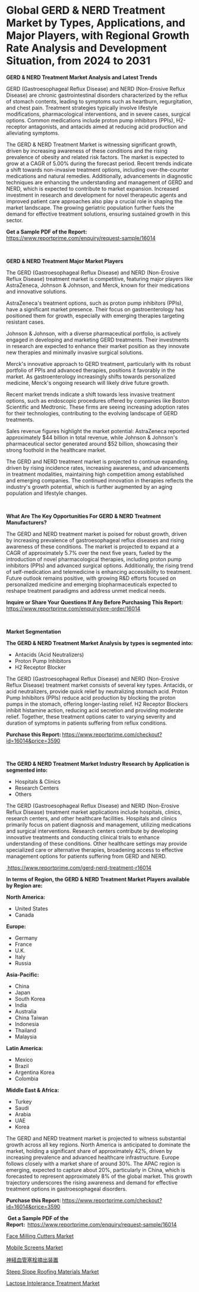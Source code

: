 <p><h1>Global GERD & NERD Treatment Market by Types, Applications, and Major Players, with Regional Growth Rate Analysis and Development Situation, from 2024 to 2031</h1></p><p><strong>GERD & NERD Treatment Market Analysis and Latest Trends</strong></p>
<p><p>GERD (Gastroesophageal Reflux Disease) and NERD (Non-Erosive Reflux Disease) are chronic gastrointestinal disorders characterized by the reflux of stomach contents, leading to symptoms such as heartburn, regurgitation, and chest pain. Treatment strategies typically involve lifestyle modifications, pharmacological interventions, and in severe cases, surgical options. Common medications include proton pump inhibitors (PPIs), H2-receptor antagonists, and antacids aimed at reducing acid production and alleviating symptoms.</p><p>The GERD & NERD Treatment Market is witnessing significant growth, driven by increasing awareness of these conditions and the rising prevalence of obesity and related risk factors. The market is expected to grow at a CAGR of 5.00% during the forecast period. Recent trends indicate a shift towards non-invasive treatment options, including over-the-counter medications and natural remedies. Additionally, advancements in diagnostic techniques are enhancing the understanding and management of GERD and NERD, which is expected to contribute to market expansion. Increased investment in research and development for novel therapeutic agents and improved patient care approaches also play a crucial role in shaping the market landscape. The growing geriatric population further fuels the demand for effective treatment solutions, ensuring sustained growth in this sector.</p></p>
<p><strong>Get a Sample PDF of the Report:&nbsp;</strong> <a href="https://www.reportprime.com/enquiry/request-sample/16014">https://www.reportprime.com/enquiry/request-sample/16014</a></p>
<p>&nbsp;</p>
<p><strong>GERD & NERD Treatment Major Market Players</strong></p>
<p><p>The GERD (Gastroesophageal Reflux Disease) and NERD (Non-Erosive Reflux Disease) treatment market is competitive, featuring major players like AstraZeneca, Johnson & Johnson, and Merck, known for their medications and innovative solutions. </p><p>AstraZeneca's treatment options, such as proton pump inhibitors (PPIs), have a significant market presence. Their focus on gastroenterology has positioned them for growth, especially with emerging therapies targeting resistant cases.</p><p>Johnson & Johnson, with a diverse pharmaceutical portfolio, is actively engaged in developing and marketing GERD treatments. Their investments in research are expected to enhance their market position as they innovate new therapies and minimally invasive surgical solutions.</p><p>Merck's innovative approach to GERD treatment, particularly with its robust portfolio of PPIs and advanced therapies, positions it favorably in the market. As gastroenterology increasingly shifts towards personalized medicine, Merck's ongoing research will likely drive future growth.</p><p>Recent market trends indicate a shift towards less invasive treatment options, such as endoscopic procedures offered by companies like Boston Scientific and Medtronic. These firms are seeing increasing adoption rates for their technologies, contributing to the evolving landscape of GERD treatments.</p><p>Sales revenue figures highlight the market potential: AstraZeneca reported approximately $44 billion in total revenue, while Johnson & Johnson's pharmaceutical sector generated around $52 billion, showcasing their strong foothold in the healthcare market. </p><p>The GERD and NERD treatment market is projected to continue expanding, driven by rising incidence rates, increasing awareness, and advancements in treatment modalities, maintaining high competition among established and emerging companies. The continued innovation in therapies reflects the industry's growth potential, which is further augmented by an aging population and lifestyle changes.</p></p>
<p>&nbsp;</p>
<p><strong>What Are The Key Opportunities For GERD & NERD Treatment Manufacturers?</strong></p>
<p><p>The GERD and NERD treatment market is poised for robust growth, driven by increasing prevalence of gastroesophageal reflux diseases and rising awareness of these conditions. The market is projected to expand at a CAGR of approximately 5.7% over the next five years, fueled by the introduction of novel pharmacological therapies, including proton pump inhibitors (PPIs) and advanced surgical options. Additionally, the rising trend of self-medication and telemedicine is enhancing accessibility to treatment. Future outlook remains positive, with growing R&D efforts focused on personalized medicine and emerging biopharmaceuticals expected to reshape treatment paradigms and address unmet medical needs.</p></p>
<p><strong>Inquire or Share Your Questions If Any Before Purchasing This Report:</strong> <a href="https://www.reportprime.com/enquiry/pre-order/16014">https://www.reportprime.com/enquiry/pre-order/16014</a></p>
<p>&nbsp;</p>
<p><strong>Market Segmentation</strong></p>
<p><strong>The GERD & NERD Treatment Market Analysis by types is segmented into:</strong></p>
<p><ul><li>Antacids (Acid Neutralizers)</li><li>Proton Pump Inhibitors</li><li>H2 Receptor Blocker</li></ul></p>
<p><p>The GERD (Gastroesophageal Reflux Disease) and NERD (Non-Erosive Reflux Disease) treatment market consists of several key types. Antacids, or acid neutralizers, provide quick relief by neutralizing stomach acid. Proton Pump Inhibitors (PPIs) reduce acid production by blocking the proton pumps in the stomach, offering longer-lasting relief. H2 Receptor Blockers inhibit histamine action, reducing acid secretion and providing moderate relief. Together, these treatment options cater to varying severity and duration of symptoms in patients suffering from reflux conditions.</p></p>
<p><strong>Purchase this Report:&nbsp;</strong><a href="https://www.reportprime.com/checkout?id=16014&price=3590">https://www.reportprime.com/checkout?id=16014&price=3590</a></p>
<p>&nbsp;</p>
<p><strong>The GERD & NERD Treatment Market Industry Research by Application is segmented into:</strong></p>
<p><ul><li>Hospitals & Clinics</li><li>Research Centers</li><li>Others</li></ul></p>
<p><p>The GERD (Gastroesophageal Reflux Disease) and NERD (Non-Erosive Reflux Disease) treatment market applications include hospitals, clinics, research centers, and other healthcare facilities. Hospitals and clinics primarily focus on patient diagnosis and management, utilizing medications and surgical interventions. Research centers contribute by developing innovative treatments and conducting clinical trials to enhance understanding of these conditions. Other healthcare settings may provide specialized care or alternative therapies, broadening access to effective management options for patients suffering from GERD and NERD.</p></p>
<p><a href="https://www.reportprime.com/gerd-nerd-treatment-r16014">&nbsp;https://www.reportprime.com/gerd-nerd-treatment-r16014</a></p>
<p><strong>In terms of Region, the GERD & NERD Treatment Market Players available by Region are:</strong></p>
<p>
    <p> <strong> North America: </strong>
        <ul>
            <li>United States</li>
            <li>Canada</li>
        </ul>
        </p> 
    <p> <strong> Europe: </strong>
        <ul>
            <li>Germany</li>
            <li>France</li>
            <li>U.K.</li>
            <li>Italy</li>
            <li>Russia</li>
        </ul>
        </p> 
    <p> <strong> Asia-Pacific: </strong>
        <ul>
            <li>China</li>
            <li>Japan</li>
            <li>South Korea</li>
            <li>India</li>
            <li>Australia</li>
            <li>China Taiwan</li>
            <li>Indonesia</li>
            <li>Thailand</li>
            <li>Malaysia</li>
        </ul>
        </p> 
    <p> <strong> Latin America: </strong>
        <ul>
            <li>Mexico</li>
            <li>Brazil</li>
            <li>Argentina Korea</li>
            <li>Colombia</li>
        </ul>
        </p> 
    <p> <strong> Middle East & Africa: </strong>
        <ul>
            <li>Turkey</li>
            <li>Saudi</li>
            <li>Arabia</li>
            <li>UAE</li>
            <li>Korea</li>
        </ul>
    </p>
    </p>
<p><p>The GERD and NERD treatment market is projected to witness substantial growth across all key regions. North America is anticipated to dominate the market, holding a significant share of approximately 42%, driven by increasing prevalence and advanced healthcare infrastructure. Europe follows closely with a market share of around 30%. The APAC region is emerging, expected to capture about 20%, particularly in China, which is forecasted to represent approximately 8% of the global market. This growth trajectory underscores the rising awareness and demand for effective treatment options in gastroesophageal disorders.</p></p>
<p><strong>Purchase this Report: </strong><a href="https://www.reportprime.com/checkout?id=16014&price=3590">https://www.reportprime.com/checkout?id=16014&price=3590</a></p>
<p>&nbsp;<strong>Get a Sample PDF of the Report:&nbsp;&nbsp;</strong><a href="https://www.reportprime.com/enquiry/request-sample/16014">https://www.reportprime.com/enquiry/request-sample/16014</a></p>
<p><strong></strong></p>
<p><p><a href="https://medium.com/@jackmoreno172023/driving-market-forces-in-the-face-milling-cutters-market-market-trends-and-future-forecasts-till-3f6240d7717f">Face Milling Cutters Market</a></p><p><a href="https://www.linkedin.com/pulse/strategic-market-insights-navigating-global-mobile-screens-landscape-cac6e?trackingId=cMdJKKFxQXm%2FM%2FzbqrKAYg%3D%3D">Mobile Screens Market</a></p><p><a href="https://medium.com/@isnamukti10_96948/%E7%A5%9E%E7%B5%8C%E8%A1%80%E7%AE%A1%E3%82%A8%E3%83%B3%E3%83%9C%E3%83%AC%E3%82%AF%E3%83%88%E3%83%9F%E3%83%BC%E3%83%87%E3%83%90%E3%82%A4%E3%82%B9%E7%94%A3%E6%A5%AD%E3%82%BB%E3%82%AF%E3%82%BF%E3%83%BC-%E5%B8%82%E5%A0%B4%E3%81%AE%E5%8B%95%E5%90%91%E3%81%A82024%E5%B9%B4%E3%81%8B%E3%82%892031%E5%B9%B4%E3%81%BE%E3%81%A7%E3%81%AE%E5%B0%86%E6%9D%A5%E3%82%B7%E3%83%8A%E3%83%AA%E3%82%AA-b5716fb39ff1?postPublishedType=initial">神経血管塞栓摘出装置</a></p><p><a href="https://issuu.com/reportprime-2/docs/steep-slope-roofing-materials-marke_53449454c2d1ed">Steep Slope Roofing Materials Market</a></p><p><a href="https://github.com/NathanCarter327/Market-Research-Report-List-1/blob/main/lactose-intolerance-treatment-market.md">Lactose Intolerance Treatment Market</a></p></p>